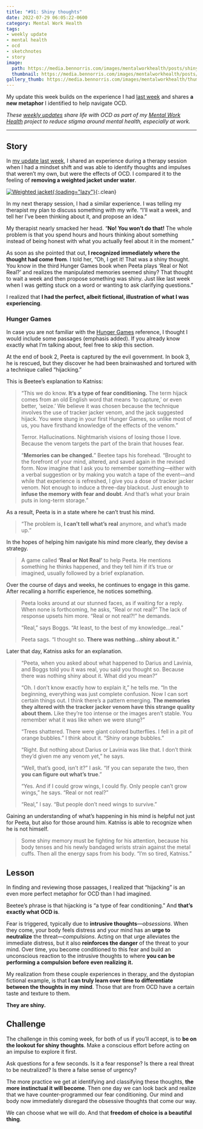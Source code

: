 ```yaml
---
title: "#91: Shiny thoughts"
date: 2022-07-29 06:05:22-0600
category: Mental Work Health
tags:
- weekly update
- mental health
- ocd
- sketchnotes
- story
image: 
  path: https://media.bennorris.com/images/mentalworkhealth/posts/shiny-thoughts.jpg
  thumbnail: https://media.bennorris.com/images/mentalworkhealth/posts/thumbnails/shiny-thoughts.jpg
gallery_thumb: https://media.bennorris.com/images/mentalworkhealth/thumbs/shiny-thoughts.jpg
---
```



My update this week builds on the experience I had [last week](https://bennorris.com/2022/07/22/weighted-jacket) and shares **a new metaphor** I identified to help navigate OCD.

_These [weekly updates](https://bennorris.com/tags/weekly-update/) share life with OCD as part of my [Mental Work Health](https://bennorris.com/mental-work-health) project to reduce stigma around mental health, especially at work._

***

## Story

In [my update last week](https://bennorris.com/2022/07/22/weighted-jacket), I shared an experience during a therapy session when I had a mindset shift and was able to identify thoughts and impulses that weren’t my own, but were the effects of OCD. I compared it to the feeling of **removing a weighted jacket under water**.

[![Weighted jacket](https://media.bennorris.com/images/mentalworkhealth/posts/weighted-jacket.jpg){:loading="lazy"}](https://bennorris.com/2022/07/22/weighted-jacket){:.clean}

In my next therapy session, I had a similar experience. I was telling my therapist my plan to discuss something with my wife. “I’ll wait a week, and tell her I’ve been thinking about it, and propose an idea.”

My therapist nearly smacked her head. “**No! You won’t do that!** The whole problem is that you spend hours and hours thinking about something instead of being honest with what you actually feel about it in the moment.”

As soon as she pointed that out, **I recognized immediately where the thought had come from**. I told her, “Oh, I get it! That was a shiny thought. You know in the third Hunger Games book when Peeta plays ‘Real or Not Real?’ and realizes the manipulated memories seemed shiny? That thought to wait a week and then propose something was shiny. Just like last week when I was getting stuck on a word or wanting to ask clarifying questions.”

I realized that **I had the perfect, albeit fictional, illustration of what I was experiencing**.


### Hunger Games

In case you are not familiar with the [Hunger Games](https://en.m.wikipedia.org/wiki/The_Hunger_Games) reference, I thought I would include some passages (emphasis added). If you already know exactly what I’m talking about, feel free to skip this section.

At the end of book 2, Peeta is captured by the evil government. In book 3, he is rescued, but they discover he had been brainwashed and tortured with a technique called “hijacking.”

This is Beetee’s explanation to Katniss:

> “This we do know. **It’s a type of fear conditioning.** The term hijack comes from an old English word that means ‘to capture,’ or even better, ‘seize.’ We believe it was chosen because the technique involves the use of tracker jacker venom, and the jack suggested hijack. You were stung in your first Hunger Games, so unlike most of us, you have firsthand knowledge of the effects of the venom.”
> 
> Terror. Hallucinations. Nightmarish visions of losing those I love. Because the venom targets the part of the brain that houses fear.
> 
> “**Memories can be changed.**” Beetee taps his forehead. “Brought to the forefront of your mind, altered, and saved again in the revised form. Now imagine that I ask you to remember something—either with a verbal suggestion or by making you watch a tape of the event—and while that experience is refreshed, I give you a dose of tracker jacker venom. Not enough to induce a three-day blackout. Just enough to **infuse the memory with fear and doubt**. And that’s what your brain puts in long-term storage.”

As a result, Peeta is in a state where he can’t trust his mind.

> “The problem is, **I can’t tell what’s real** anymore, and what’s made up.”

In the hopes of helping him navigate his mind more clearly, they devise a strategy.

> A game called **‘Real or Not Real’** to help Peeta. He mentions something he thinks happened, and they tell him if it’s true or imagined, usually followed by a brief explanation.

Over the course of days and weeks, he continues to engage in this game. After recalling a horrific experience, he notices something.

> Peeta looks around at our stunned faces, as if waiting for a reply. When none is forthcoming, he asks, “Real or not real?” The lack of response upsets him more. “Real or not real?!” he demands.
> 
> “Real,” says Boggs. “At least, to the best of my knowledge…real.”
> 
> Peeta sags. “I thought so. **There was nothing…shiny about it.**”

Later that day, Katniss asks for an explanation.

> “Peeta, when you asked about what happened to Darius and Lavinia, and Boggs told you it was real, you said you thought so. Because there was nothing shiny about it. What did you mean?”
> 
> “Oh. I don’t know exactly how to explain it,” he tells me. “In the beginning, everything was just complete confusion. Now I can sort certain things out. I think there’s a pattern emerging. **The memories they altered with the tracker jacker venom have this strange quality about them.** Like they’re too intense or the images aren’t stable. You remember what it was like when we were stung?”
> 
> “Trees shattered. There were giant colored butterflies. I fell in a pit of orange bubbles.” I think about it. “Shiny orange bubbles.”
> 
> “Right. But nothing about Darius or Lavinia was like that. I don’t think they’d given me any venom yet,” he says.
> 
> “Well, that’s good, isn’t it?” I ask. “If you can separate the two, then **you can figure out what’s true**.”
> 
> “Yes. And if I could grow wings, I could fly. Only people can’t grow wings,” he says. “Real or not real?”
> 
> “Real,” I say. “But people don’t need wings to survive.”

Gaining an understanding of what’s happening in his mind is helpful not just for Peeta, but also for those around him. Katniss is able to recognize when he is not himself.

> Some shiny memory must be fighting for his attention, because his body tenses and his newly bandaged wrists strain against the metal cuffs. Then all the energy saps from his body. “I’m so tired, Katniss.”


## Lesson

In finding and reviewing those passages, I realized that “hijacking” is an even more perfect metaphor for OCD than I had imagined.

Beetee’s phrase is that hijacking is “a type of fear conditioning.” And **that’s exactly what OCD is**.

Fear is triggered, typically due to **intrusive thoughts**—*obsessions*. When they come, your body feels distress and your mind has an **urge to neutralize** the threat—*compulsions*. Acting on that urge alleviates the immediate distress, but it also **reinforces the danger** of the threat to your mind. Over time, you become conditioned to this fear and build an unconscious reaction to the intrusive thoughts to where **you can be performing a compulsion before even realizing it.**

My realization from these couple experiences in therapy, and the dystopian fictional example, is that **I can truly learn over time to differentiate between the thoughts in my mind**. Those that are from OCD have a certain taste and texture to them.

**They are shiny.**


## Challenge

The challenge in this coming week, for both of us if you’ll accept, is to **be on the lookout for shiny thoughts**. Make a conscious effort before acting on an impulse to explore it first.

Ask questions for a few seconds. Is it a fear response? Is there a real threat to be neutralized? Is there a false sense of urgency?

The more practice we get at identifying and classifying these thoughts, **the more instinctual it will become**. Then one day we can look back and realize that we have counter-programmed our fear conditioning. Our mind and body now immediately disregard the obsessive thoughts that come our way.

We can choose what we will do. And that **freedom of choice is a beautiful thing**.
